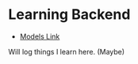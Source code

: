 # Learning Backend

- [Models Link](https://app.eraser.io/workspace/YtPqZ1VogxGy1jzIDkzj)

Will log things I learn here. (Maybe)
